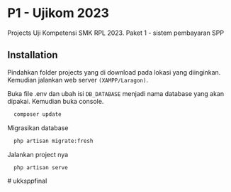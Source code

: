 
# P1 - Ujikom 2023

Projects Uji Kompetensi SMK RPL 2023. Paket 1 - sistem pembayaran SPP
## Installation

Pindahkan folder projects yang di download pada lokasi yang diinginkan. Kemudian jalankan web server `(XAMPP/Laragon)`.

Buka file .env dan ubah isi `DB_DATABASE` menjadi nama database yang akan dipakai. Kemudian buka console.

```bash
  composer update
```
Migrasikan database
```bash
  php artisan migrate:fresh
```
Jalankan project nya
```bash
  php artisan serve
```
#   u k k _ s p p _ f i n a l  
 